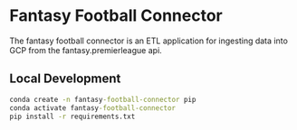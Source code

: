 # Fantasy Football Connector

The fantasy football connector is an ETL application for ingesting data into GCP from the fantasy.premierleague api.

## Local Development

```cmd
conda create -n fantasy-football-connector pip
conda activate fantasy-football-connector
pip install -r requirements.txt
```

